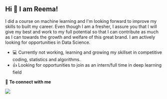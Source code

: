 ## Hi 👋 I am Reema! 

I did a course on machine learning and I'm looking forward to improve my skills to built my career. Even though I am a fresher, I assure you that I will give my best and work to my full potential so that I can contribute as much as I can towards the growth and welfare of this great brand. I am actively looking for opportunities in Data Science. 

- 💻 Currently not working, learning and growing my skillset in competitive coding, statistics and algorithms.
- 👍 Looking for opportunities to join as an intern/full time in deep learning field



🤝 <b>To connect with me</b>


 
[<img src="https://img.shields.io/badge/linkedin-%230077B5.svg?&style=for-the-badge&logo=linkedin&logoColor=white" />](https://www.linkedin.com/in/tharra-reema-a9b391186/)




